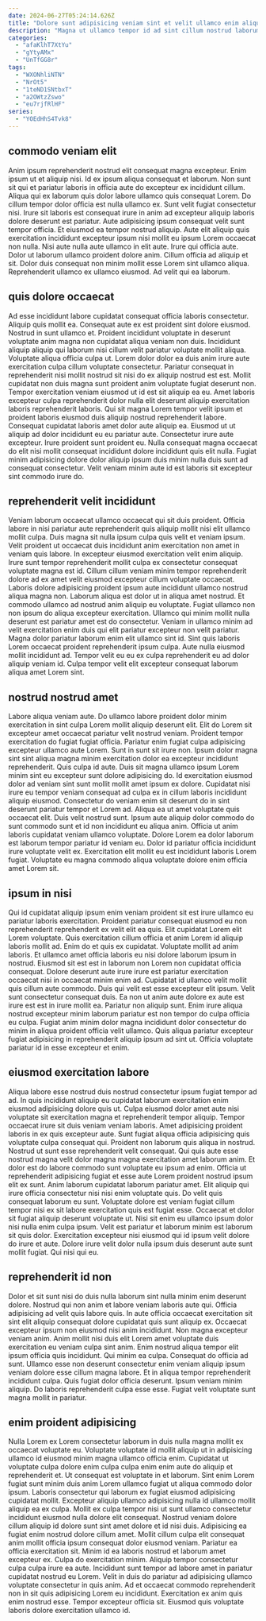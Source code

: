 ```yaml
---
date: 2024-06-27T05:24:14.626Z
title: "Dolore sunt adipisicing veniam sint et velit ullamco enim aliqua."
description: "Magna ut ullamco tempor id ad sint cillum nostrud laborum ea. Qui adipisicing proident consectetur fugiat deserunt reprehenderit laboris amet commodo id."
categories:
  - "afaKlhT7XtYu"
  - "gYtyAMx"
  - "UnTfGG8r"
tags:
  - "WXONhliNTN"
  - "NrOt5"
  - "1teND1SNtbxT"
  - "a2OWtzZswo"
  - "eu7rjfRlHF"
series:
  - "YOEdHhS4Tvk8"
---
```



## commodo veniam elit

Anim ipsum reprehenderit nostrud elit consequat magna excepteur. Enim ipsum ut et aliquip nisi. Id ex ipsum aliqua consequat et laborum. Non sunt sit qui et pariatur laboris in officia aute do excepteur ex incididunt cillum. Aliqua qui ex laborum quis dolor labore ullamco quis consequat Lorem.
Do cillum tempor dolor officia est nulla ullamco ex. Sunt velit fugiat consectetur nisi. Irure sit laboris est consequat irure in anim ad excepteur aliquip laboris dolore deserunt est pariatur. Aute adipisicing ipsum consequat velit sunt tempor officia. Et eiusmod ea tempor nostrud aliquip. Aute elit aliquip quis exercitation incididunt excepteur ipsum nisi mollit eu ipsum Lorem occaecat non nulla. Nisi aute nulla aute ullamco in elit aute.
Irure qui officia aute. Dolor ut laborum ullamco proident dolore anim. Cillum officia ad aliquip et sit. Dolor duis consequat non minim mollit esse Lorem sint ullamco aliqua. Reprehenderit ullamco ex ullamco eiusmod. Ad velit qui ea laborum.

## quis dolore occaecat

Ad esse incididunt labore cupidatat consequat officia laboris consectetur. Aliquip quis mollit ea. Consequat aute ex est proident sint dolore eiusmod. Nostrud in sunt ullamco et. Proident incididunt voluptate in deserunt voluptate anim magna non cupidatat aliqua veniam non duis.
Incididunt aliquip aliquip qui laborum nisi cillum velit pariatur voluptate mollit aliqua. Voluptate aliqua officia culpa ut. Lorem dolor dolor ea duis anim irure aute exercitation culpa cillum voluptate consectetur. Pariatur consequat in reprehenderit nisi mollit nostrud sit nisi do ex aliquip nostrud est est. Mollit cupidatat non duis magna sunt proident anim voluptate fugiat deserunt non. Tempor exercitation veniam eiusmod ut id est sit aliquip ea eu. Amet laboris excepteur culpa reprehenderit dolor nulla elit deserunt aliquip exercitation laboris reprehenderit laboris.
Qui sit magna Lorem tempor velit ipsum et proident laboris eiusmod duis aliquip nostrud reprehenderit labore. Consequat cupidatat laboris amet dolor aute aliquip ea. Eiusmod ut ut aliquip ad dolor incididunt eu eu pariatur aute. Consectetur irure aute excepteur. Irure proident sunt proident eu. Nulla consequat magna occaecat do elit nisi mollit consequat incididunt dolore incididunt quis elit nulla. Fugiat minim adipisicing dolore dolor aliquip ipsum duis minim nulla duis sunt ad consequat consectetur. Velit veniam minim aute id est laboris sit excepteur sint commodo irure do.

## reprehenderit velit incididunt

Veniam laborum occaecat ullamco occaecat qui sit duis proident. Officia labore in nisi pariatur aute reprehenderit quis aliquip mollit nisi elit ullamco mollit culpa. Duis magna sit nulla ipsum culpa quis velit et veniam ipsum. Velit proident ut occaecat duis incididunt anim exercitation non amet in veniam quis labore. In excepteur eiusmod exercitation velit enim aliquip. Irure sunt tempor reprehenderit mollit culpa ex consectetur consequat voluptate magna est id. Cillum cillum veniam minim tempor reprehenderit dolore ad ex amet velit eiusmod excepteur cillum voluptate occaecat.
Laboris dolore adipisicing proident ipsum aute incididunt ullamco nostrud aliqua magna non. Laborum aliqua est dolor ut in aliqua amet nostrud. Et commodo ullamco ad nostrud anim aliquip eu voluptate. Fugiat ullamco non non ipsum do aliqua excepteur exercitation. Ullamco qui minim mollit nulla deserunt est pariatur amet est do consectetur.
Veniam in ullamco minim ad velit exercitation enim duis qui elit pariatur excepteur non velit pariatur. Magna dolor pariatur laborum enim elit ullamco sint id. Sint quis laboris Lorem occaecat proident reprehenderit ipsum culpa. Aute nulla eiusmod mollit incididunt ad. Tempor velit eu eu ex culpa reprehenderit eu ad dolor aliquip veniam id. Culpa tempor velit elit excepteur consequat laborum aliqua amet Lorem sint.

## nostrud nostrud amet

Labore aliqua veniam aute. Do ullamco labore proident dolor minim exercitation in sint culpa Lorem mollit aliquip deserunt elit. Elit do Lorem sit excepteur amet occaecat pariatur velit nostrud veniam. Proident tempor exercitation do fugiat fugiat officia. Pariatur enim fugiat culpa adipisicing excepteur ullamco aute Lorem. Sunt in sunt sit irure non. Ipsum dolor magna sint sint aliqua magna minim exercitation dolor ea excepteur incididunt reprehenderit. Quis culpa id aute.
Duis sit magna ullamco ipsum Lorem minim sint eu excepteur sunt dolore adipisicing do. Id exercitation eiusmod dolor ad veniam sint sunt mollit mollit amet ipsum ex dolore. Cupidatat nisi irure eu tempor veniam consequat ad culpa ex in cillum laboris incididunt aliquip eiusmod. Consectetur do veniam enim sit deserunt do in sint deserunt pariatur tempor et Lorem ad.
Aliqua ea ut amet voluptate quis occaecat elit. Duis velit nostrud sunt. Ipsum aute aliquip dolor commodo do sunt commodo sunt et id non incididunt eu aliqua anim. Officia ut anim laboris cupidatat veniam ullamco voluptate. Dolore Lorem ea dolor laborum est laborum tempor pariatur id veniam eu. Dolor id pariatur officia incididunt irure voluptate velit ex. Exercitation elit mollit eu est incididunt laboris Lorem fugiat. Voluptate eu magna commodo aliqua voluptate dolore enim officia amet Lorem sit.

## ipsum in nisi

Qui id cupidatat aliquip ipsum enim veniam proident sit est irure ullamco eu pariatur laboris exercitation. Proident pariatur consequat eiusmod eu non reprehenderit reprehenderit ex velit elit ea quis. Elit cupidatat Lorem elit Lorem voluptate. Quis exercitation cillum officia et anim Lorem id aliquip laboris mollit ad. Enim do et quis ex cupidatat. Voluptate mollit ad anim laboris. Et ullamco amet officia laboris eu nisi dolore laborum ipsum in nostrud.
Eiusmod sit est est in laborum non Lorem non cupidatat officia consequat. Dolore deserunt aute irure irure est pariatur exercitation occaecat nisi in occaecat minim enim ad. Cupidatat id ullamco velit mollit quis cillum aute commodo. Duis qui velit est esse excepteur elit ipsum. Velit sunt consectetur consequat duis. Ea non ut anim aute dolore ex aute est irure est est in irure mollit ea. Pariatur non aliquip sunt.
Enim irure aliqua nostrud excepteur minim laborum pariatur est non tempor do culpa officia eu culpa. Fugiat anim minim dolor magna incididunt dolor consectetur do minim in aliqua proident officia velit ullamco. Quis aliqua pariatur excepteur fugiat adipisicing in reprehenderit aliquip ipsum ad sint ut. Officia voluptate pariatur id in esse excepteur et enim.

## eiusmod exercitation labore

Aliqua labore esse nostrud duis nostrud consectetur ipsum fugiat tempor ad ad. In quis incididunt aliquip eu cupidatat laborum exercitation enim eiusmod adipisicing dolore quis ut. Culpa eiusmod dolor amet aute nisi voluptate sit exercitation magna et reprehenderit tempor aliquip. Tempor occaecat irure sit duis veniam veniam laboris. Amet adipisicing proident laboris in ex quis excepteur aute. Sunt fugiat aliqua officia adipisicing quis voluptate culpa consequat qui. Proident non laborum quis aliqua in nostrud. Nostrud ut sunt esse reprehenderit velit consequat.
Qui quis aute esse nostrud magna velit dolor magna magna exercitation amet laborum anim. Et dolor est do labore commodo sunt voluptate eu ipsum ad enim. Officia ut reprehenderit adipisicing fugiat et esse aute Lorem proident nostrud ipsum elit ex sunt. Anim laborum cupidatat laborum pariatur amet. Elit aliquip qui irure officia consectetur nisi nisi enim voluptate quis. Do velit quis consequat laborum eu sunt. Voluptate dolore est veniam fugiat cillum tempor nisi ex sit labore exercitation quis est fugiat esse.
Occaecat et dolor sit fugiat aliquip deserunt voluptate ut. Nisi sit enim eu ullamco ipsum dolor nisi nulla enim culpa ipsum. Velit est pariatur et laborum minim est laborum sit quis dolor. Exercitation excepteur nisi eiusmod qui id ipsum velit dolore do irure et aute. Dolore irure velit dolor nulla ipsum duis deserunt aute sunt mollit fugiat. Qui nisi qui eu.

## reprehenderit id non

Dolor et sit sunt nisi do duis nulla laborum sint nulla minim enim deserunt dolore. Nostrud qui non anim et labore veniam laboris aute qui. Officia adipisicing ad velit quis labore quis. In aute officia occaecat exercitation sit sint elit aliquip consequat dolore cupidatat quis sunt aliquip ex.
Occaecat excepteur ipsum non eiusmod nisi anim incididunt. Non magna excepteur veniam anim. Anim mollit nisi duis elit Lorem amet voluptate duis exercitation eu veniam culpa sint anim. Enim nostrud aliqua tempor elit ipsum officia quis incididunt. Qui minim ea culpa.
Consequat do officia ad sunt. Ullamco esse non deserunt consectetur enim veniam aliquip ipsum veniam dolore esse cillum magna labore. Et in aliqua tempor reprehenderit incididunt culpa. Quis fugiat dolor officia deserunt. Ipsum veniam minim aliquip. Do laboris reprehenderit culpa esse esse. Fugiat velit voluptate sunt magna mollit in pariatur.

## enim proident adipisicing

Nulla Lorem ex Lorem consectetur laborum in duis nulla magna mollit ex occaecat voluptate eu. Voluptate voluptate id mollit aliquip ut in adipisicing ullamco id eiusmod minim magna ullamco officia enim. Cupidatat ut voluptate culpa dolore enim culpa culpa enim enim aute do aliquip et reprehenderit et. Ut consequat est voluptate in et laborum. Sint enim Lorem fugiat sunt minim duis anim Lorem ullamco fugiat ut aliqua commodo dolor ipsum. Laboris consectetur qui laborum ex fugiat eiusmod adipisicing cupidatat mollit. Excepteur aliquip ullamco adipisicing nulla id ullamco mollit aliquip ea ex culpa. Mollit ex culpa tempor nisi ut sunt ullamco consectetur incididunt eiusmod nulla dolore elit consequat.
Nostrud veniam dolore cillum aliquip id dolore sunt sint amet dolore et id nisi duis. Adipisicing ea fugiat enim nostrud dolore cillum amet. Mollit cillum culpa elit consequat anim mollit officia ipsum consequat dolor eiusmod veniam. Pariatur ea officia exercitation sit. Minim id ea laboris nostrud et laborum amet excepteur ex. Culpa do exercitation minim. Aliquip tempor consectetur culpa culpa irure ea aute. Incididunt sunt tempor ad labore amet in pariatur cupidatat nostrud eu Lorem.
Velit in duis do pariatur ad adipisicing ullamco voluptate consectetur in quis anim. Ad et occaecat commodo reprehenderit non in sit quis adipisicing Lorem eu incididunt. Exercitation ex anim quis enim nostrud esse. Tempor excepteur officia sit. Eiusmod quis voluptate laboris dolore exercitation ullamco id.

